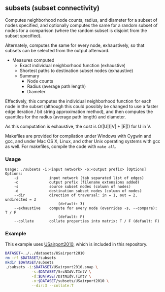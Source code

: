 subsets (subset connectivity)
-----------------------------

Computes neighborhood node counts, radius, and diameter for a subset of nodes
specified, and optionally computes the same for a random subset of nodes for
a comparison (where the random subset is disjoint from the subset specified).

Alternately, computes the same for every node, exhaustively, so that subsets
can be selected from the output afterward.

  * Measures computed
    * Exact individual neighborhood function (exhaustive)
    * Shortest paths to destination subset nodes (exhaustive) 
    * Summary
      * Node counts
      * Radius (average path length)
      * Diameter

Effectively, this computes the individual neighborhood function for each node
in the subset (although this could possibly be changed to use a faster edge
iteration / bit string approximation method), and then computes the quantiles
for the radius (average path length) and diameter.

As this computation is exhaustive, the cost is O(|U|(|V| + |E|)) for U in V.

Makefiles are provided for compilation under Windows with Cygwin and gcc,
and under Mac OS X, Linux, and other Unix operating systems with gcc as
well. For makefiles, compile the code with `make all`.

### Usage ###

```
Usage: ./subsets -i:<input network> -o:<output prefix> [Options]
Options:
    -i              input network (tab separated list of edges)
    -o              output prefix (filename extensions added)
    -s              source subset nodes (column of nodes)
    -d              destination subset nodes (column of nodes)
    --dir           direction of traversal: in = 1, out = 2, undirected = 3
                        (default: 3)
    --exhaustive    compute for every node (overrides -s, --compare): T / F
                        (default: F)
    --collate       collate properties into matrix: T / F (default: F)
```

### Example ###

This example uses [USairport2010](/contrib/yins-enas/datasets/USairport2010),
which is included in this repository. 

```bash
DATASET=../../datasets/USairport2010
rm -rf $DATASET/subsets
mkdir $DATASET/subsets
./subsets -i:$DATASET/USairport2010.snap \
            -s:$DATASET/SrcNIdV.TIntV \
            -d:$DATASET/DstNIdV.TIntV \
            -o:$DATASET/subsets/USairport2010 \
            --dir:3 --collate:T
```